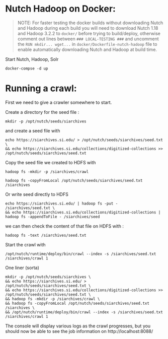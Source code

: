 # Nutch Hadoop on Docker:

> NOTE: For faster testing the docker builds without downloading Nutch and Hadoop during each build you will need to download Nutch 1.18 and Hadoop 3.2.2 to `docker/` before trying to build/deploy, otherwise comment out lines between `### LOCAL-TESTING ###` and uncomment the `RUN mkdir... wget...` in `docker/Dockerfile-nutch-hadoop` file to enable automatically downloading Nutch and Hadoop at build time.


Start Nutch, Hadoop, Solr
```
docker-compse -d up
```

# Running a crawl:

First we need to give a crawler somewhere to start.

Create a directory for the seed file :

```
mkdir -p /opt/nutch/seeds/siarchives
```

and create a seed file with

```
echo https://siarchives.si.edu/ > /opt/nutch/seeds/siarchives/seed.txt \
&& echo https://siarchives.si.edu/collections/digitized-collections >> /opt/nutch/seeds/siarchives/seed.txt
```

Copy the seed file we created to HDFS with

```
hadoop fs -mkdir -p /siarchives/crawl

hadoop fs -copyFromLocal /opt/nutch/seeds/siarchives/seed.txt /siarchives
```

Or write seed directly to HDFS

```
echo https://siarchives.si.edu/ | hadoop fs -put - /siarchives/seed.txt \
&& echo https://siarchives.si.edu/collections/digitized-collections | hadoop fs -appendToFile - /siarchives/seed
```

we can then check the content of that file on HDFS with :

```
hadoop fs -text /siarchives/seed.txt
```

Start the crawl with

```
/opt/nutch/runtime/deploy/bin/crawl --index -s /siarchives/seed.txt /siarchives/crawl 1
```

One liner (sorta)
```
mkdir -p /opt/nutch/seeds/siarchives \
&& echo https://siarchives.si.edu/ > /opt/nutch/seeds/siarchives/seed.txt \
&& echo https://siarchives.si.edu/collections/digitized-collections >> /opt/nutch/seeds/siarchives/seed.txt \
&& hadoop fs -mkdir -p /siarchives/crawl \
&& hadoop fs -copyFromLocal /opt/nutch/seeds/siarchives/seed.txt /siarchives \
&& /opt/nutch/runtime/deploy/bin/crawl --index -s /siarchives/seed.txt /siarchives/crawl 1
```

The console will display various logs as the crawl progresses, but you should now be able to see the job information on http://localhost:8088/